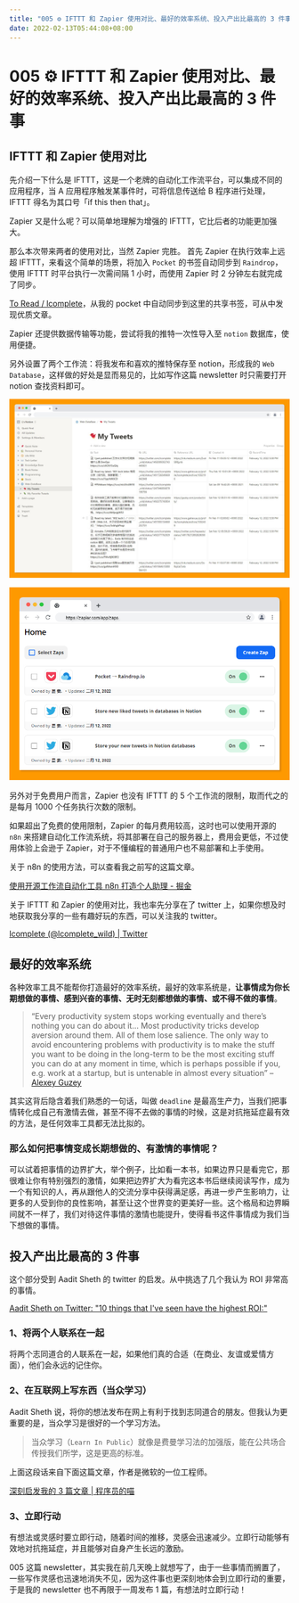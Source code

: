```yaml
---
title: "005 ⚙️ IFTTT 和 Zapier 使用对比、最好的效率系统、投入产出比最高的 3 件事"
date: 2022-02-13T05:44:08+08:00
---
```


# 005 ⚙️ IFTTT 和 Zapier 使用对比、最好的效率系统、投入产出比最高的 3 件事


## IFTTT 和 Zapier 使用对比

先介绍一下什么是 IFTTT，这是一个老牌的自动化工作流平台，可以集成不同的应用程序，当 A 应用程序触发某事件时，可将信息传送给 B 程序进行处理，IFTTT 得名为其口号「if this then that」。

Zapier 又是什么呢？可以简单地理解为增强的 IFTTT，它比后者的功能更加强大。

那么本次带来两者的使用对比，当然 Zapier 完胜。
首先 Zapier 在执行效率上远超 IFTTT，来看这个简单的场景，将加入 `Pocket` 的书签自动同步到 `Raindrop`，使用 IFTTT 时平台执行一次需间隔 1 小时，而使用 Zapier 时 2 分钟左右就完成了同步。

[To Read / lcomplete](https://raindrop.io/lcomplete/to-read-23073692)，从我的 pocket 中自动同步到这里的共享书签，可从中发现优质文章。

Zapier 还提供数据传输等功能，尝试将我的推特一次性导入至 `notion` 数据库，使用便捷。

另外设置了两个工作流：将我发布和喜欢的推特保存至 notion，形成我的 `Web Database`，这样做的好处是显而易见的，比如写作这篇 newsletter 时只需要打开 notion 查找资料即可。

![notion](./005/notionweb.jpeg)

![zaps](./005/zaps.png)

另外对于免费用户而言，Zapier 也没有 IFTTT 的 5 个工作流的限制，取而代之的是每月 1000 个任务执行次数的限制。

如果超出了免费的使用限制，Zapier 的每月费用较高，这时也可以使用开源的 `n8n` 来搭建自动化工作流系统，将其部署在自己的服务器上，费用会更低，不过使用体验上会逊于 Zapier，对于不懂编程的普通用户也不易部署和上手使用。

关于 n8n 的使用方法，可以查看我之前写的这篇文章。

[使用开源工作流自动化工具 n8n 打造个人助理 - 掘金](https://juejin.cn/post/6964671068678127652)

关于 IFTTT 和 Zapier 的使用对比，我也率先分享在了 twitter 上，如果你想及时地获取我分享的一些有趣好玩的东西，可以关注我的 twitter。

[lcomplete (@lcomplete_wild) | Twitter](https://twitter.com/lcomplete_wild)

## 最好的效率系统

各种效率工具不能帮你打造最好的效率系统，最好的效率系统是，**让事情成为你长期想做的事情、感到兴奋的事情、无时无刻都想做的事情、或不得不做的事情**。

> “Every productivity system stops working eventually and there’s nothing you can do about it… Most productivity tricks develop aversion around them. All of them lose salience. The only way to avoid encountering problems with productivity is to make the stuff you want to be doing in the long-term to be the most exciting stuff you can do at any moment in time, which is perhaps possible if you, e.g. work at a startup, but is untenable in almost every situation” – [Alexey Guzey](https://guzey.com/productivity/)

其实这背后隐含着我们熟悉的一句话，叫做 `deadline` 是最高生产力，当我们把事情转化成自己有激情去做，甚至不得不去做的事情的时候，这是对抗拖延症最有效的方法，是任何效率工具都无法比拟的。

### 那么如何把事情变成长期想做的、有激情的事情呢？

可以试着把事情的边界扩大，举个例子，比如看一本书，如果边界只是看完它，那很难让你有特别强烈的激情，如果把边界扩大为看完这本书后继续阅读写作，成为一个有知识的人，再从跟他人的交流分享中获得满足感，再进一步产生影响力，让更多的人受到你的良性影响，甚至让这个世界变的更美好一些。这个格局和边界瞬间就不一样了，我们对待这件事情的激情也能提升，使得看书这件事情成为我们当下想做的事情。

## 投入产出比最高的 3 件事

这个部分受到 Aadit Sheth 的 twitter 的启发。从中挑选了几个我认为 ROI 非常高的事情。

[Aadit Sheth on Twitter: "10 things that I've seen have the highest ROI:"](https://twitter.com/aaditsh/status/1490374744667041793)

### 1、将两个人联系在一起

将两个志同道合的人联系在一起，如果他们真的合适（在商业、友谊或爱情方面），他们会永远的记住你。

### 2、在互联网上写东西（当众学习）

Aadit Sheth 说，将你的想法发布在网上有利于找到志同道合的朋友。但我认为更重要的是，当众学习是很好的一个学习方法。

> 当众学习（`Learn In Public`）就像是费曼学习法的加强版，能在公共场合传授我们所学，这是更高的标准。

上面这段话来自下面这篇文章，作者是微软的一位工程师。

[深刻启发我的 3 篇文章 | 程序员的喵](https://catcoding.me/2022/01/10/share-3-articles.html)

### 3、立即行动

有想法或灵感时要立即行动，随着时间的推移，灵感会迅速减少。立即行动能够有效地对抗拖延症，并且能够对自身产生长远的激励。

005 这篇 newsletter，其实我在前几天晚上就想写了，由于一些事情而搁置了，一些写作灵感也迅速地消失不见，因为这件事也更深刻地体会到立即行动的重要，于是我的 newsletter 也不再限于一周发布 1 篇，有想法时立即行动！
